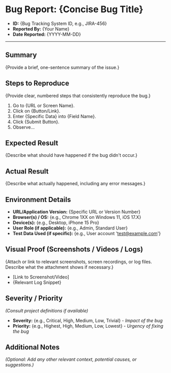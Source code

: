 # Bug Report: {Concise Bug Title}

*   **ID:** {Bug Tracking System ID, e.g., JIRA-456}
*   **Reported By:** {Your Name}
*   **Date Reported:** {YYYY-MM-DD}

---

## Summary

{Provide a brief, one-sentence summary of the issue.}

## Steps to Reproduce

{Provide clear, numbered steps that consistently reproduce the bug.}
1.  Go to {URL or Screen Name}.
2.  Click on {Button/Link}.
3.  Enter {Specific Data} into {Field Name}.
4.  Click {Submit Button}.
5.  Observe...

## Expected Result

{Describe what should have happened if the bug didn't occur.}

## Actual Result

{Describe what actually happened, including any error messages.}

## Environment Details

*   **URL/Application Version:** {Specific URL or Version Number}
*   **Browser(s) / OS:** {e.g., Chrome 1XX on Windows 11, iOS 17.X}
*   **Device(s):** {e.g., Desktop, iPhone 15 Pro}
*   **User Role (if applicable):** {e.g., Admin, Standard User}
*   **Test Data Used (if specific):** {e.g., User account 'test@example.com'}

## Visual Proof (Screenshots / Videos / Logs)

{Attach or link to relevant screenshots, screen recordings, or log files. Describe what the attachment shows if necessary.}

*   [Link to Screenshot/Video]
*   {Relevant Log Snippet}

## Severity / Priority

*(Consult project definitions if available)*

*   **Severity:** {e.g., Critical, High, Medium, Low, Trivial} - *Impact of the bug*
*   **Priority:** {e.g., Highest, High, Medium, Low, Lowest} - *Urgency of fixing the bug*

## Additional Notes

*(Optional: Add any other relevant context, potential causes, or suggestions.)*